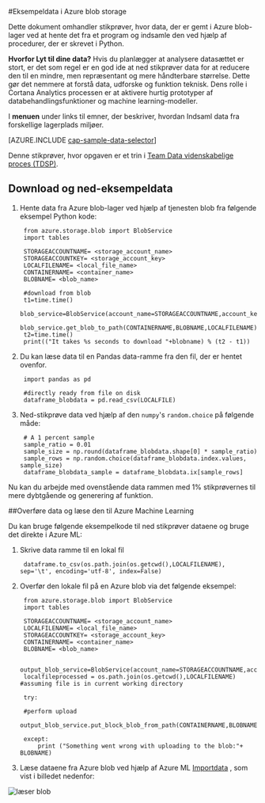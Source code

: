 <properties 
    pageTitle="Eksempeldata i Azure blob storage | Microsoft Azure" 
    description="Eksempeldata i Azure Blob-lager" 
    services="machine-learning,storage" 
    documentationCenter="" 
    authors="bradsev" 
    manager="jhubbard" 
    editor="cgronlun" />

<tags 
    ms.service="machine-learning" 
    ms.workload="data-services" 
    ms.tgt_pltfrm="na" 
    ms.devlang="na" 
    ms.topic="article" 
    ms.date="09/19/2016" 
    ms.author="fashah;garye;bradsev" /> 

#<a name="heading"></a>Eksempeldata i Azure blob storage


Dette dokument omhandler stikprøver, hvor data, der er gemt i Azure blob-lager ved at hente det fra et program og indsamle den ved hjælp af procedurer, der er skrevet i Python.

**Hvorfor Lyt til dine data?**
Hvis du planlægger at analysere datasættet er stort, er det som regel er en god ide at ned stikprøver data for at reducere den til en mindre, men repræsentant og mere håndterbare størrelse. Dette gør det nemmere at forstå data, udforske og funktion teknisk. Dens rolle i Cortana Analytics processen er at aktivere hurtig prototyper af databehandlingsfunktioner og machine learning-modeller.

I **menuen** under links til emner, der beskriver, hvordan Indsaml data fra forskellige lagerplads miljøer. 

[AZURE.INCLUDE [cap-sample-data-selector](../../includes/cap-sample-data-selector.md)]

Denne stikprøver, hvor opgaven er et trin i [Team Data videnskabelige proces (TDSP)](https://azure.microsoft.com/documentation/learning-paths/cortana-analytics-process/).


## <a name="download-and-down-sample-data"></a>Download og ned-eksempeldata
1. Hente data fra Azure blob-lager ved hjælp af tjenesten blob fra følgende eksempel Python kode: 

        from azure.storage.blob import BlobService
        import tables
        
        STORAGEACCOUNTNAME= <storage_account_name>
        STORAGEACCOUNTKEY= <storage_account_key>
        LOCALFILENAME= <local_file_name>        
        CONTAINERNAME= <container_name>
        BLOBNAME= <blob_name>

        #download from blob
        t1=time.time()
        blob_service=BlobService(account_name=STORAGEACCOUNTNAME,account_key=STORAGEACCOUNTKEY)
        blob_service.get_blob_to_path(CONTAINERNAME,BLOBNAME,LOCALFILENAME)
        t2=time.time()
        print(("It takes %s seconds to download "+blobname) % (t2 - t1))

2. Du kan læse data til en Pandas data-ramme fra den fil, der er hentet ovenfor.

        import pandas as pd

        #directly ready from file on disk
        dataframe_blobdata = pd.read_csv(LOCALFILE)

3. Ned-stikprøve data ved hjælp af den `numpy`'s `random.choice` på følgende måde:

        # A 1 percent sample
        sample_ratio = 0.01 
        sample_size = np.round(dataframe_blobdata.shape[0] * sample_ratio)
        sample_rows = np.random.choice(dataframe_blobdata.index.values, sample_size)
        dataframe_blobdata_sample = dataframe_blobdata.ix[sample_rows]

Nu kan du arbejde med ovenstående data rammen med 1% stikprøvernes til mere dybtgående og generering af funktion.

##<a name="heading"></a>Overføre data og læse den til Azure Machine Learning

Du kan bruge følgende eksempelkode til ned stikprøver dataene og bruge det direkte i Azure ML:

1. Skrive data ramme til en lokal fil

        dataframe.to_csv(os.path.join(os.getcwd(),LOCALFILENAME), sep='\t', encoding='utf-8', index=False)

2. Overfør den lokale fil på en Azure blob via det følgende eksempel:

        from azure.storage.blob import BlobService
        import tables

        STORAGEACCOUNTNAME= <storage_account_name>
        LOCALFILENAME= <local_file_name>
        STORAGEACCOUNTKEY= <storage_account_key>
        CONTAINERNAME= <container_name>
        BLOBNAME= <blob_name>

        output_blob_service=BlobService(account_name=STORAGEACCOUNTNAME,account_key=STORAGEACCOUNTKEY)    
        localfileprocessed = os.path.join(os.getcwd(),LOCALFILENAME) #assuming file is in current working directory
        
        try:
       
        #perform upload
        output_blob_service.put_block_blob_from_path(CONTAINERNAME,BLOBNAME,localfileprocessed)
        
        except:         
            print ("Something went wrong with uploading to the blob:"+ BLOBNAME)

3. Læse dataene fra Azure blob ved hjælp af Azure ML [Importdata](https://msdn.microsoft.com/library/azure/4e1b0fe6-aded-4b3f-a36f-39b8862b9004/) , som vist i billedet nedenfor:
 
![læser blob](./media/machine-learning-data-science-sample-data-blob/reader_blob.png)

 
